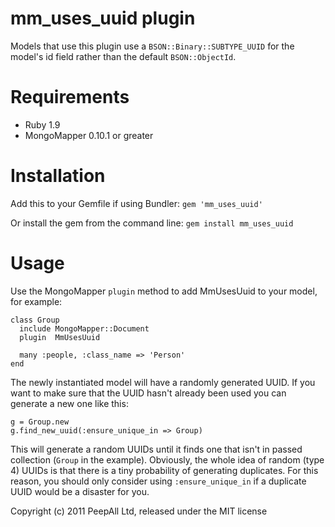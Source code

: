 
mm_uses_uuid plugin
============

Models that use this plugin use a `BSON::Binary::SUBTYPE_UUID` for the model's id field rather than the default `BSON::ObjectId`.

Requirements
============

- Ruby 1.9
- MongoMapper 0.10.1 or greater

Installation
=======

Add this to your Gemfile if using Bundler: `gem 'mm_uses_uuid'`

Or install the gem from the command line: `gem install mm_uses_uuid`

Usage
=======

Use the MongoMapper `plugin` method to add MmUsesUuid to your model, for example:

```
class Group
  include MongoMapper::Document
  plugin  MmUsesUuid
  
  many :people, :class_name => 'Person'
end
```

The newly instantiated model will have a randomly generated UUID. If you want to make sure that the UUID hasn't already been used
you can generate a new one like this:

```
g = Group.new
g.find_new_uuid(:ensure_unique_in => Group)
```

This will generate a random UUIDs until it finds one that isn't in passed collection (`Group` in the example).
Obviously, the whole idea of random (type 4) UUIDs is that there is a tiny probability of generating duplicates.
For this reason, you should only consider using `:ensure_unique_in` if a duplicate UUID would be a disaster for you.

Copyright (c) 2011 PeepAll Ltd, released under the MIT license
